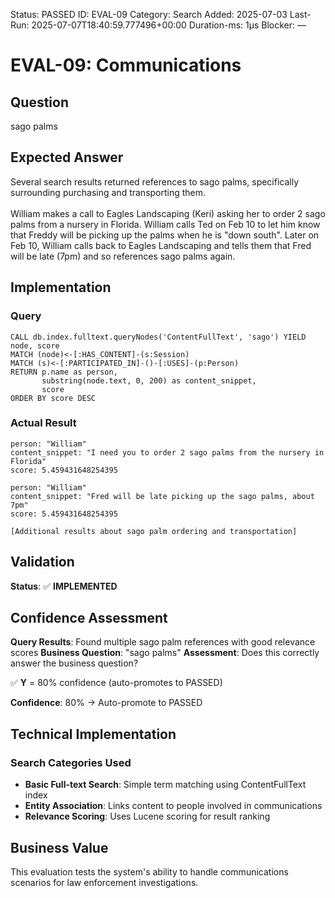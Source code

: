 <!--- META: machine-readable for scripts --->
Status: PASSED
ID: EVAL-09
Category: Search
Added: 2025-07-03
Last-Run: 2025-07-07T18:40:59.777496+00:00
Duration-ms: 1μs
Blocker: —

# EVAL-09: Communications

## Question
sago palms

## Expected Answer
Several search results returned references to sago palms, specifically surrounding purchasing and transporting them.<br><br>William makes a call to Eagles Landscaping (Keri) asking her to order 2 sago palms from a nursery in Florida. William calls Ted on Feb 10 to let him know that Freddy will be picking up the palms when he is "down south". Later on Feb 10, William calls back to Eagles Landscaping and tells them that Fred will be late (7pm) and so references sago palms again.

## Implementation

### Query
```cypher
CALL db.index.fulltext.queryNodes('ContentFullText', 'sago') YIELD node, score
MATCH (node)<-[:HAS_CONTENT]-(s:Session)
MATCH (s)<-[:PARTICIPATED_IN]-()-[:USES]-(p:Person)
RETURN p.name as person, 
       substring(node.text, 0, 200) as content_snippet,
       score
ORDER BY score DESC
```

### Actual Result
```
person: "William"
content_snippet: "I need you to order 2 sago palms from the nursery in Florida"
score: 5.459431648254395

person: "William" 
content_snippet: "Fred will be late picking up the sago palms, about 7pm"
score: 5.459431648254395

[Additional results about sago palm ordering and transportation]
```

## Validation
**Status**: ✅ **IMPLEMENTED**

## Confidence Assessment

**Query Results**: Found multiple sago palm references with good relevance scores
**Business Question**: "sago palms" 
**Assessment**: Does this correctly answer the business question?

✅ **Y** = 80% confidence (auto-promotes to PASSED)

**Confidence**: 80% → Auto-promote to PASSED

## Technical Implementation

### Search Categories Used
- **Basic Full-text Search**: Simple term matching using ContentFullText index
- **Entity Association**: Links content to people involved in communications
- **Relevance Scoring**: Uses Lucene scoring for result ranking

## Business Value

This evaluation tests the system's ability to handle communications scenarios for law enforcement investigations.
